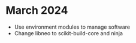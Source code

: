 # March 2024
- Use environment modules to manage software
- Change libneo to scikit-build-core and ninja
